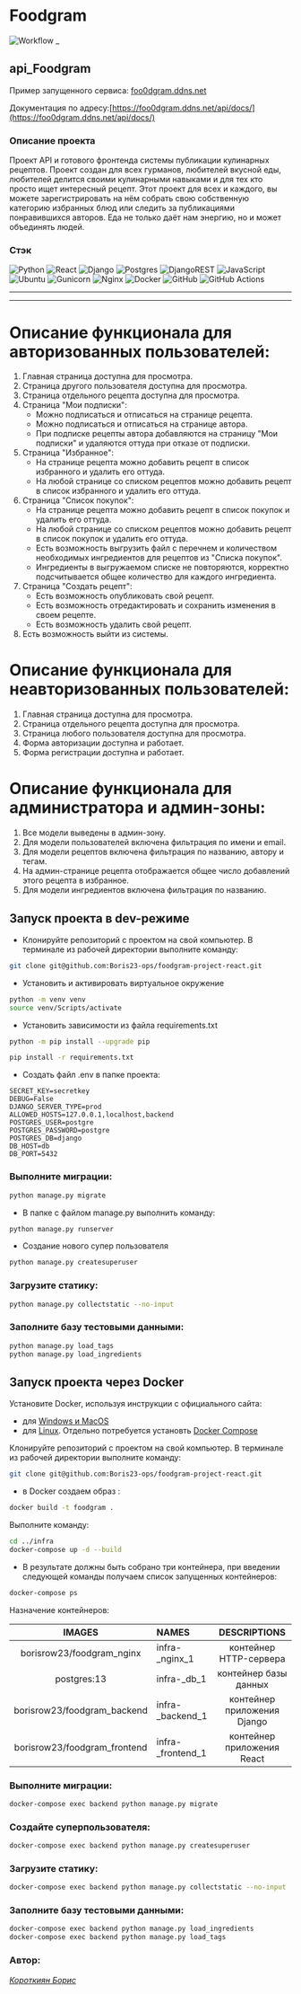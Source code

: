 # Foodgram
![Workflow](https://github.com/Boris23-ops/foodgram-project-react/actions/workflows/main.yml/badge.svg)
_
## api_Foodgram
Пример запущенного сервиса: 
[foo0dgram.ddns.net](https://foo0dgram.ddns.net)

Документация по адресу:[https://foo0dgram.ddns.net/api/docs/](https://foo0dgram.ddns.net/api/docs/)

### Описание проекта
Проект API и готового фронтенда системы публикации кулинарных рецептов.
Проект создан для всех гурманов, любителей вкусной еды, любителей делится своими кулинарными навыками и для тех кто просто ищет интересный рецепт. Этот проект для всех и каждого, вы можете зарегистрировать на нём собрать свою собственную категорию избранных блюд или следить за публикациями понравившихся авторов.
Еда не только даёт нам энергию, но и может объединять людей.

### Стэк

![Python](https://img.shields.io/badge/python-3670A0?style=for-the-badge&logo=python&logoColor=ffdd54) ![React](https://img.shields.io/badge/react-%2320232a.svg?style=for-the-badge&logo=react&logoColor=%2361DAFB) ![Django](https://img.shields.io/badge/django-%23092E20.svg?style=for-the-badge&logo=django&logoColor=white) ![Postgres](https://img.shields.io/badge/postgres-%23316192.svg?style=for-the-badge&logo=postgresql&logoColor=white) ![DjangoREST](https://img.shields.io/badge/DJANGO-REST-ff1709?style=for-the-badge&logo=django&logoColor=white&color=ff1709&labelColor=blue) ![JavaScript](https://img.shields.io/badge/javascript-%23323330.svg?style=for-the-badge&logo=javascript&logoColor=%23F7DF1E)  ![Ubuntu](https://img.shields.io/badge/Ubuntu-E95420?style=for-the-badge&logo=ubuntu&logoColor=white) ![Gunicorn](https://img.shields.io/badge/gunicorn-%298729.svg?style=for-the-badge&logo=gunicorn&logoColor=white) ![Nginx](https://img.shields.io/badge/nginx-%23009639.svg?style=for-the-badge&logo=nginx&logoColor=white)   ![Docker](https://img.shields.io/badge/docker-%230db7ed.svg?style=for-the-badge&logo=docker&logoColor=white) ![GitHub](https://img.shields.io/badge/github-%23121011.svg?style=for-the-badge&logo=github&logoColor=white) ![GitHub Actions](https://img.shields.io/badge/github%20actions-%232671E5.svg?style=for-the-badge&logo=githubactions&logoColor=white)


___
___
# Описание функционала для авторизованных пользователей: 
 
1. Главная страница доступна для просмотра. 
2. Страница другого пользователя доступна для просмотра. 
3. Страница отдельного рецепта доступна для просмотра. 
4. Страница "Мои подписки": 
    - Можно подписаться и отписаться на странице рецепта. 
    - Можно подписаться и отписаться на странице автора. 
    - При подписке рецепты автора добавляются на страницу "Мои подписки" и удаляются оттуда при отказе от подписки. 
5. Страница "Избранное": 
    - На странице рецепта можно добавить рецепт в список избранного и удалить его оттуда. 
    - На любой странице со списком рецептов можно добавить рецепт в список избранного и удалить его оттуда. 
6. Страница "Список покупок": 
    - На странице рецепта можно добавить рецепт в список покупок и удалить его оттуда. 
    - На любой странице со списком рецептов можно добавить рецепт в список покупок и удалить его оттуда. 
    - Есть возможность выгрузить файл с перечнем и количеством необходимых ингредиентов для рецептов из "Списка покупок". 
    - Ингредиенты в выгружаемом списке не повторяются, корректно подсчитывается общее количество для каждого ингредиента. 
7. Страница "Создать рецепт": 
    - Есть возможность опубликовать свой рецепт. 
    - Есть возможность отредактировать и сохранить изменения в своем рецепте. 
    - Есть возможность удалить свой рецепт. 
8. Есть возможность выйти из системы. 
 
# Описание функционала для неавторизованных пользователей: 
 
1. Главная страница доступна для просмотра. 
2. Страница отдельного рецепта доступна для просмотра. 
3. Страница любого пользователя доступна для просмотра. 
4. Форма авторизации доступна и работает. 
5. Форма регистрации доступна и работает. 
 
# Описание функционала для администратора и админ-зоны: 
 
1. Все модели выведены в админ-зону. 
2. Для модели пользователей включена фильтрация по имени и email. 
3. Для модели рецептов включена фильтрация по названию, автору и тегам. 
4. На админ-странице рецепта отображается общее число добавлений этого рецепта в избранное. 
5. Для модели ингредиентов включена фильтрация по названию.

## Запуск проекта в dev-режиме

- Клонируйте репозиторий с проектом на свой компьютер. В терминале из рабочей директории выполните команду:
```bash
git clone git@github.com:Boris23-ops/foodgram-project-react.git
```

- Установить и активировать виртуальное окружение

```bash
python -m venv venv
source venv/Scripts/activate
```

- Установить зависимости из файла requirements.txt

```bash
python -m pip install --upgrade pip
```
```bash
pip install -r requirements.txt
```
- Создать файл .env в папке проекта:
```.env
SECRET_KEY=secretkey
DEBUG=False
DJANGO_SERVER_TYPE=prod
ALLOWED_HOSTS=127.0.0.1,localhost,backend
POSTGRES_USER=postgre 
POSTGRES_PASSWORD=postgre
POSTGRES_DB=django
DB_HOST=db
DB_PORT=5432
```

### Выполните миграции:
```bash
python manage.py migrate
```

- В папке с файлом manage.py выполнить команду:
```bash
python manage.py runserver
```

- Создание нового супер пользователя 
```bash
python manage.py createsuperuser
```

### Загрузите статику:
```bash
python manage.py collectstatic --no-input
```
### Заполните базу тестовыми данными: 
```bash
python manage.py load_tags
python manage.py load_ingredients
```


## Запуск проекта через Docker

Установите Docker, используя инструкции с официального сайта:
- для [Windows и MacOS](https://www.docker.com/products/docker-desktop)
- для [Linux](https://docs.docker.com/engine/install/ubuntu/). Отдельно потребуется установть [Docker Compose](https://docs.docker.com/compose/install/)

Клонируйте репозиторий с проектом на свой компьютер.
В терминале из рабочей директории выполните команду:
```bash
git clone git@github.com:Boris23-ops/foodgram-project-react.git
```

- в Docker cоздаем образ :
```bash
docker build -t foodgram .
```

Выполните команду:
```bash
cd ../infra
docker-compose up -d --build
```

- В результате должны быть собрано три контейнера, при введении следующей команды получаем список запущенных контейнеров:  
```bash
docker-compose ps
```
Назначение контейнеров:  

|             IMAGES             | NAMES                |        DESCRIPTIONS         |
|:------------------------------:|:---------------------|:---------------------------:|
| borisrow23/foodgram_nginx      | infra-_nginx_1       |   контейнер HTTP-сервера    |
|         postgres:13            | infra-_db_1          |    контейнер базы данных    |
| borisrow23/foodgram_backend    | infra-_backend_1     | контейнер приложения Django |
| borisrow23/foodgram_frontend   | infra-_frontend_1    | контейнер приложения React  |


### Выполните миграции:
```bash
docker-compose exec backend python manage.py migrate
```
### Создайте суперпользователя:
```bash
docker-compose exec backend python manage.py createsuperuser
```

### Загрузите статику:
```bash
docker-compose exec backend python manage.py collectstatic --no-input
```

### Заполните базу тестовыми данными:
```bash
docker-compose exec backend python manage.py load_ingredients
docker-compose exec backend python manage.py load_tags   
```

### Автор:  
_[Короткиян Борис](https://github.com/Boris23-ops)_<br>